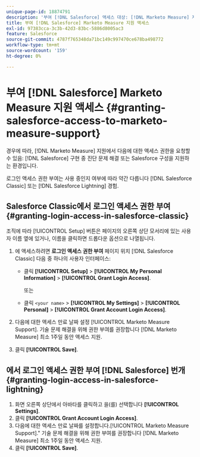 ```yaml
---
unique-page-id: 18874791
description: '부여 [!DNL Salesforce] 액세스 대상: [!DNL Marketo Measure] 지원 - [!DNL Marketo Measure]'
title: 부여 [!DNL Salesforce] Marketo Measure 지원 액세스
exl-id: 97383cca-3c3b-42d3-83bc-5886d8005ac3
feature: Salesforce
source-git-commit: 4787f765348da71bc149c997470ce678ba498772
workflow-type: tm+mt
source-wordcount: '159'
ht-degree: 0%

---
```


# 부여 [!DNL Salesforce] Marketo Measure 지원 액세스 {#granting-salesforce-access-to-marketo-measure-support}

경우에 따라, [!DNL Marketo Measure] 지원에서 다음에 대한 액세스 권한을 요청할 수 있음: [!DNL Salesforce] 구현 중 진단 문제 해결 또는 Salesforce 구성을 지원하는 환경입니다.

로그인 액세스 권한 부여는 사용 중인지 여부에 따라 약간 다릅니다 [!DNL Salesforce Classic] 또는 [!DNL Salesforce Lightning] 경험.

## Salesforce Classic에서 로그인 액세스 권한 부여 {#granting-login-access-in-salesforce-classic}

조직에 따라 [!UICONTROL Setup] 버튼은 페이지의 오른쪽 상단 모서리에 있는 사용자 이름 옆에 있거나, 이름을 클릭하면 드롭다운 옵션으로 나열됩니다.

1. 에 액세스하려면 **로그인 액세스 권한 부여** 페이지 위치 [!DNL Salesforce Classic] 다음 중 하나의 사용자 인터페이스:

   * 클릭 **[!UICONTROL Setup]** > **[!UICONTROL My Personal Information]** > **[!UICONTROL Grant Login Access]**.

     또는

   * 클릭 `<your name>` > **[!UICONTROL My Settings]** > **[!UICONTROL Personal]** > **[!UICONTROL Grant Account Login Access]**.

1. 다음에 대한 액세스 만료 날짜 설정 [!UICONTROL Marketo Measure Support]. 기술 문제 해결을 위해 권한 부여를 권장합니다 [!DNL Marketo Measure] 최소 1주일 동안 액세스 지원.
1. 클릭 **[!UICONTROL Save]**.

## 에서 로그인 액세스 권한 부여 [!DNL Salesforce] 번개 {#granting-login-access-in-salesforce-lightning}

1. 화면 오른쪽 상단에서 아바타를 클릭하고 을(를) 선택합니다 **[!UICONTROL Settings]**.
1. 클릭 **[!UICONTROL Grant Account Login Access]**.
1. 다음에 대한 액세스 만료 날짜를 설정합니다.[!UICONTROL Marketo Measure Support].&quot; 기술 문제 해결을 위해 권한 부여를 권장합니다 [!DNL Marketo Measure] 최소 1주일 동안 액세스 지원.
1. 클릭 **[!UICONTROL Save]**.
